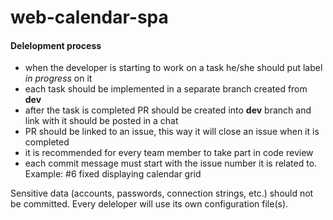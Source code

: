 # web-calendar-spa

#### Delelopment process
- when the developer is starting to work on a task he/she should put label _in progress_ on it
- each task should be implemented in a separate branch created from **dev**
- after the task is completed PR should be created into **dev** branch and link with it should be posted in a chat
- PR should be linked to an issue, this way it will close an issue when it is completed
- it is recommended for every team member to take part in code review
- each commit message must start with the issue number it is related to. Example: #6 fixed displaying calendar grid

Sensitive data (accounts, passwords, connection strings, etc.) should not be committed. Every deleloper will use its own configuration file(s).
